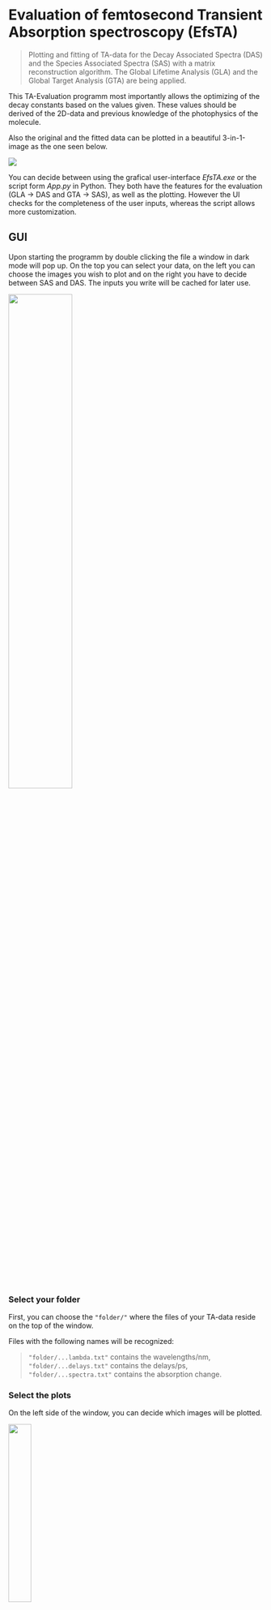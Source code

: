 # **Evaluation of femtosecond Transient Absorption spectroscopy (EfsTA)**
> Plotting and fitting of TA-data for the Decay Associated Spectra (DAS) and the Species Associated Spectra (SAS) with a matrix reconstruction algorithm. The Global Lifetime Analysis (GLA) and the Global Target Analysis (GTA) are being applied.

This TA-Evaluation programm most importantly allows the optimizing of the decay constants based on the values given. These values should be derived of the 2D-data and previous knowledge of the photophysics of the molecule.

Also the original and the fitted data can be plotted in a beautiful 3-in-1-image as the one seen below.

![](3-in-1-SAS.png)

You can decide between using the grafical user-interface *EfsTA.exe* or the script form *App.py* in Python. They both have the features for the evaluation (GLA -> DAS and GTA -> SAS), as well as the plotting. However the UI checks for the completeness of the user inputs, whereas the script allows more customization.

## GUI

Upon starting the programm by double clicking the file a window in dark mode will pop up. On the top you can select your data, on the left you can choose the images you wish to plot and on the right you have to decide between SAS and DAS. The inputs you write will be cached for later use.

<img src="gui_start.png" width="50%"/>

### Select your folder

First, you can choose the `"folder/"` where the files of your TA-data reside on the top of the window.

Files with the following names will be recognized:
> `"folder/...lambda.txt"` contains the wavelengths/nm,  
> `"folder/...delays.txt"` contains the delays/ps,  
> `"folder/...spectra.txt"` contains the absorption change.

### Select the plots

On the left side of the window, you can decide which images will be plotted.

<img src="/pictures/gui_plot.png" width="30%"/>

You can choose between the original and/or the fitted data. The following options are available for the plots:

- *ΔA/λ*: chosen delay values will be plotted in a plot of the absorption change against the wavelenghts

<img src="/pictures/plot3.png" width="30%"/>

- *t/ΔA*: chosen wavelength values will be plotted in a plot of the delays against the absorption change

<img src="/pictures/plot1.png" width="30%"/>

- *2D heatmap*: the absorption change will be plotted as a heatmap of the delays against the wavelenghts

<img src="/pictures/plot2.png" width="50%"/>

- *all in one*: this is an image of the three plots mentioned above combined

<img src="/pictures/3-in-1.png" width="70%"/>

- *kinetics c/t*: the concentration of all species will be plotted against the delays

<img src="/pictures/kinetics.png" width="35%"/>

- *associated spectra (ΔA/λ)*: the DAS or SAS in a plot of the absorption change against the delays

<img src="/pictures/SAS.png" width="35%"/>

- *residuals*: saves an 1D plot of the residuals (from SAS or DAS) against the delays and a heatmap of the residuals

<img src="/pictures/res_1D.png" width="35%"/>
<img src="/pictures/res_2D.png" width="50%"/>

### Settings for the plots

If you wish to customize your plots, you can push the button *Next*.

<img src="/pictures/gui_plot_det.png" width="30%"/>

There you will be offered with the following possibilities:

- *specific delays*: the delays shown in the (sub)plot *deltaA/lambda*

- *specific wavelengths*: the wavelengths shown in the (sub)plot *delay/deltaA*

- *lower delay bound*: the chosen data of the `delays` will be cut off at the lower bound

- *upper delay bound*: the chosen data of the `delays` will be cut off at the upper bound

- *lower lambda bound*: the chosen data of the `lambda` will be cut off at the lower bound

- *upper lambda bound*: the chosen data of the `lambda` will be cut off at the upper bound

- *Contour lines*: a value characterizing the number of lines shown in the heatmap (sub)plot, higher values show more lines

### Settings for the Decay Associated Spectra

On the right side of the window, you can decide between the SAS and the DAS.

If you choose DAS, you will be asked to set `0`-`a` fixed and `0`-`b` variable values for the decay constants `tau` separated by commatas. The fixed values won't be optimized, whereas the variable ones will be incuded in the fit. The total number of tau values `a`+`b` has to be at least `1`.

<img src="/pictures/gui_DAS.png" width="30%"/>

### Settings for the Species Associated Spectra

If you choose SAS, you can decide between the models `1`-`9`, explained below, or a custom matrix. The preset models will generate a matrix K corresponding to the kinetics of the reaction. The custom matrix corresponds to the matrix K in the equation dC/dt = K * C.

<img src="/pictures/models.png" width="50%"/>

Also you will be asked to set `0` or `n` initial concentrations with `n` corresponding to the number of species separated by commatas. If you leave the panel empty, the concentration of specie `1` will be set to `1` and the concentration of the other species to `0`.

<img src="/pictures/gui_SAS_C.png" width="30%"/>

By clicking on *Next*, the next page will be opened, where you can specify the starting values for the lifetimes separated by commatas. If you choose a equilibrium model you have to fill in the forward and backward reaction lifetimes. For each lifetime you can define an upper and lower limit. They define the regions where the optimized lifetimes should be found. Should you not want to set a lower and/or upper limit for a certain lifetime, you can simply take `None` as an element of the list. 

<img src="/pictures/gui_SAS_k.png" width="30%"/>

### Start the calculation

Once you pushed the button *Ok* the calculation will start. Please be patient as the SAS can take longer than the DAS. When it's finished, the selected images as well as the results will pop up.

## Script

The general features of the GUI are also included in the script, although there are less settings regarding the plotting of single plots. However, this can be easily customized and will be explained at the end of this chapter.

### General settings

<img src="/pictures/skript_gen.png" width="50%"/>

First, you have to specify the `path` to the folder with your files. Files with the following names will be recognized:
> `folder/...lambda.txt` contains the wavelengths/nm,  
> `folder/...delays.txt` contains the delays/ps,  
> `folder/...spectra.txt` contains the absorption change.

On the top of the script, the general settings will be found.

There you can choose the `model`. The DAS will be calculated with a `0`, for the SAS you can set the models `1`-`9` (explained below) or `"custom"` for a custom matrix.

<img src="/pictures/models.png" width="50%"/>

The next settings are `l_limits` and `d_limits` which are the `[lower, upper]` bound for the `lambda` and `delays` where the original data will be cut off. Should you not want to set a lower and/or upper bound, you can simply take `None` as an element of the list. 

The variables `orig`, `fit` and `resi` affect which plots of the original and fitted data will be plotted.

For `orig` you can choose:

- `0`: no plot will be generated

- `3`: this will show the *all-in-one* plot of the original data

For `fit` you can choose:

- `0`: no plot will be generated

- `1`: the fitted values will be printed in the console and the results will be saved

<img src="/pictures/skript_fit1.png" width="50%"/>

- `2`: this will show the *all-in-one* plot of the fitted data and the results will be saved

<img src="/pictures/3-in-1-SAS.png" width="70%"/>

- `3`: with this option the values will be printed, the plot will be generated and the results will be saved

For `resi` you can choose:

- `0`: no plot will be generated

- `1`: the residuals will be plotted in a 1D plot of the residuals against the delays

<img src="/pictures/res_1D.png" width="30%"/>

- `2`: this will generate a 2D heatmap of the residuals

<img src="/pictures/res_2D.png" width="50%"/>

- `3`: with this option both images will be shown

This option only works, if fit is not 0.

### Settings for the Decay Associated Spectra

In the next section if you choose DAS, you have to set `0`-`a` fixed and `0`-`b` variable values for the decay constants `tau`. The fixed values won't be optimized, whereas the variable ones will be incuded in the fit. The total number of tau values `a`+`b` has to be at least `1`.

<img src="/pictures/skript_DAS.png" width="50%"/>

### Settings for the Species Associated Spectra

The settings for the SAS contain the lifetimes `tau_forwards` for the forward reactions and `tau_backwards`for the backward reactions in models `3` and `4`. The have to be entered in a list of lifetimes separated by commatas.

For each lifetime you can define an upper and lower limits for the forward (`tau_low_f`, `tau_high_f`) and backward reactions (`tau_low_b`, `tau_high_b`). They define the regions where the optimized lifetimes should be found. Should you not want to set a lower and/or upper limit for a certain lifetime, you can simply take `None` as an element of the list. If you wish not to set any bounds, write None instead of the list.

For the initial concentrations `C_0`, you will be asked to set `0` or `n` values with *n* corresponding to the number of species separated by commatas. If you leave the list empty, the concentration of species `1` will be set to `1` and the concentration of the other species to `0`.

Should you choose the model `"custom"` you can specify the matrix `M` at the end. It can be a list or an array either handwritten or imported from a file.

<img src="/pictures/skript_SAS.png" width="50%"/>

### Settings for the *all-in-one* plots

In the next section you can configure the settings for the *all-in-one* plots.

<img src="/pictures/skript_plot.png" width="50%"/>

You are offered the following possibilities:

- `wave`: the wavelengths shown in the (sub)plot *t/ΔA*

- `time`: the delays shown in the (sub)plot *ΔA/λ*

- `v_min` and `v_max`: the lower and upper boundaries for the colorbar in the heatmap, `None` for automatic determination.

- `cont`: a value characterizing the number of contour lines shown in the heatmap (sub)plot, higher values show more lines

- `mul`: the value by which the absorption data must be multiplied to get ΔA·10³

### Further customizing

The script can be used to better customize the images that will be generated.

If you want to create custom plots you can write the code below the calculation. Keep in mind that you still have to choose the right values for `model`, `d_limits`, `l_limits` and `C_0` in the settings at the beginning.

The methdod you will want to use to generate custom images is `Controller.plotCustom(wave, time, v_min, v_max, model, cont, custom, add, mul)`. Most of the variables have already been explained above.

*custom*: custom describes which subplots will be plotted

- `"1"`: chosen wavelength values will be plotted in a plot of the delays against the absorption change

<img src="/pictures/plot1.png" width="30%"/>

- `"2"`: the absorption change will be plotted as a heatmap of the delays against the wavelenghts

<img src="/pictures/plot2.png" width="50%"/>

- `"3"`: chosen delay values will be plotted in a plot of the absorption change against the wavelenghts

<img src="/pictures/plot3.png" width="30%"/>

- `"1+2"`, `"1+3"`, `"2+3"`, `"1+2+3"`: this is an image of the two or three plots mentioned above combined

The title of the plot corresponds to the name of the image. Be careful not to overwrite images and instead use `add` to give your plots different titles.

Another plot can be plotted with `Controller.plotKinetics(model)`. It shows the concentration of each species against the delays.

Furthermore the DAS or SAS can be plotted with `Controller.plotDAS(model, tau_fit)`. It is a plot of the absorption change against the wavelengths.

The images for both of the plots are presented in the section of the GUI.
